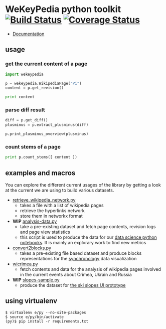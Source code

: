 WeKeyPedia python toolkit [![Build Status](https://travis-ci.org/WeKeyPedia/toolkit-python.svg?branch=master)](https://travis-ci.org/WeKeyPedia/toolkit-python) [![Coverage Status](https://coveralls.io/repos/WeKeyPedia/toolkit-python/badge.svg?branch=master)](https://coveralls.io/r/WeKeyPedia/toolkit-python?branch=master)
===================

- [Documentation](http://toolkit-python.readthedocs.org/)

## usage

### get the current content of a page

```python
import wekeypedia

p = wekeypedia.WikipediaPage("Pi")
content = p.get_revision()

print content
```

### parse diff result

```python
diff = p.get_diff()
plusminus = p.extract_plusminus(diff)

p.print_plusminus_overview(plusminus)
```

### count stems of a page

```python
print p.count_stems([ content ])
```


## examples and macros

You can explore the different current usages of the library by getting a look at the current we are using to build various datasets.

- [retrieve_wikipedia_network.py](https://github.com/WeKeyPedia/toolkit-python/blob/master/examples/retrieve_wikipedia_network.py)
  - takes a file with a list of wikipedia pages
  - retrieve the hyperlinks network
  - store them in networkx format
- **WIP** [analysis-data.py](https://github.com/WeKeyPedia/toolkit-python/blob/master/examples/analysis-data.py)
  - take a pre-existing dataset and fetch page contents, revision logs and page view statistics
  - this script is used to produce the data for our [data science python notebooks](https://github.com/WeKeyPedia/notebooks). It is mainly an explorary work to find new metrics
- [convert2blocks.py](https://github.com/WeKeyPedia/toolkit-python/blob/master/examples/convert2blocks.py)
  - takes a pre-existing file based dataset and produce blocks representations for the [synchronology](https://github.com/WeKeyPedia/synchronology) data visualization
- [wicrimea.py](https://github.com/WeKeyPedia/toolkit-python/blob/master/wicrimea.py)
  - fetch contents and data for the analysis of wikipedia pages involved in the current events about Crimea, Ukrain and Russia
- **WIP** [slopes-sample.py](https://github.com/WeKeyPedia/toolkit-python/blob/master/examples/slopes-sample.py)
  - produce the dataset for [the ski slopes UI prototype](https://github.com/WeKeyPedia/slopes-builder)

## using virtualenv

```
$ virtualenv e/py --no-site-packages
$ source e/py/bin/activate
(py)$ pip install -r requirements.txt
```
